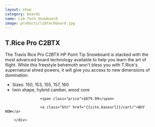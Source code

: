 ```yaml
---
layout: shop
category: boards
name: Lib Tech Snowboard
image: products/libtechboard.jpg
---
```


<div class="media-body">
         	<h2 class="title">T.Rice Pro C2BTX </h2>
							<p> The Travis Rice Pro C2BTX HP Point Tip Snowboard is stacked with the most advanced board technology available to help you learn the art of flight. While this freestyle behemoth won't bless you with T.Rice's supernatural shred powers, it will give you access to new dimensions of domination. </p>
					<ul class="features">
						<li>Sizes: 150, 153, 155, 157, 160</li>
						<li> twin shape, hybrid camber, wood core</li>
          </ul>
				
					
        
					<span class="price">$679.99</span>
					
					<a class="btn" href="{{site.baseurl}}/cart/">BUY NOW</a> 
     
        </div>